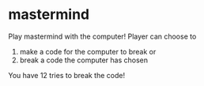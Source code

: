 # mastermind
Play mastermind with the computer! Player can choose to
1) make a code for the computer to break or
2) break a code the computer has chosen

You have 12 tries to break the code!
